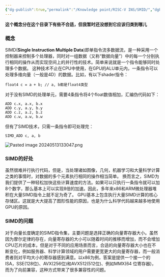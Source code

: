```yaml
---
{"dg-publish":true,"permalink":"/Knowledge point/RISC-V INS/SMID/","dgPassFrontmatter":true}
---
```


**这个概念分在这个目录下有些不合适，但我暂时还没想到它应该归类到哪儿**

### 概念
SIMD(**Single Instruction Multiple Data**)即单指令流多数据流，是一种采用一个控制器来控制多个处理器，同时对一组数据（又称“数据向量”）中的每一个分别执行相同的操作从而实现空间上的并行性的技术。简单来说就是一个指令能够同时处理多个数据。
这种技术不止在CPU中使用，在GPU的ALU单元内，一条指令可以处理多维向量（一般是4D）的数据。比如，有以下shader指令：
```
float4 c = a + b; // a, b都是float4类型
```
对于没有SIMD的处理单元，需要4条指令将4个float数值相加，汇编伪代码如下：
```assembly
ADD c.x, a.x, b.x
ADD c.y, a.y, b.y
ADD c.z, a.z, b.z
ADD c.w, a.w, b.w
```
但有了SIMD技术，只需一条指令即可处理完：
```assembly
SIMD_ADD c, a, b
```
![Pasted image 20240513133047.png](/img/user/Knowledge%20point/imgs/Pasted%20image%2020240513133047.png)

### SIMD的好处
虽然很难并行执行代码，但是，当处理诸如图像，几何，机器学习和大量科学计算之类的事情时，对数据的多个元素执行相同的操作相当简单。
换而言之，SIMD为我们提供了一种轻松加快这些计算速度的方法。如果可以只执行一条指令就可以加8个数字，那么基本上可以实现8倍的加速。因此，多年来x86和ARM微处理器堆积在大量SIMD指令上就不足为奇了。
GPU基本上包含执行大量SIMD计算的核心存储区。这就是大大提高了图形性能的原因，也是为什么科学代码越来越多地使用GPU的原因。

### SIMD的问题
对于向量长度确定的SIMD指令集，主要问题是选择正确的向量寄存器大小。虽然因为摩尔定律的存在，向量寄存器的大小可以随着时间的推移而增加，而不会增加CPU芯片的成本，但是对于不同的应用场景而言，合适的向量寄存器大小也在不断变化，例如服务器、科学计算领域的用户需要更宽更大的向量寄存器，而一般消费者则对平均大小的寄存器感到满意。以x86为例，答案是提供一个接一个的ISA，SSE(128位)、AVX(256位)和AVX512(512位)、例如MMX(64 位寄存器)，而为了向前兼容，这种方式带来了很多兼容性的问题。
